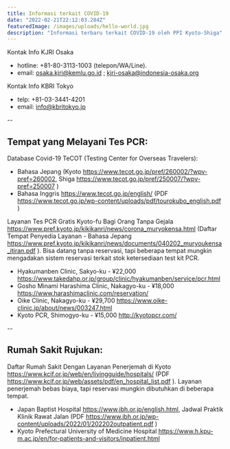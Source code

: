```yaml
---
title: Informasi terkait COVID-19
date: "2022-02-21T22:12:03.284Z"
featuredImage: /images/uploads/hello-world.jpg
description: "Informasi terbaru terkait COVID-19 oleh PPI Kyoto-Shiga"
---
```


Kontak Info KJRI Osaka 
- hotline: +81-80-3113-1003 (telepon/WA/Line).
- email: osaka.kjri@kemlu.go.id ; kjri-osaka@indonesia-osaka.org

Kontak Info KBRI Tokyo 
- telp: +81-03-3441-4201
- email:  info@kbritokyo.jp

--
## Tempat yang Melayani Tes PCR:

Database Covid-19 TeCOT (Testing Center for Overseas Travelers): 
- Bahasa Jepang (Kyoto https://www.tecot.go.jp/pref/260002/?wpv-pref=260002, Shiga https://www.tecot.go.jp/pref/250007/?wpv-pref=250007 ) 
- Bahasa Inggris https://www.tecot.go.jp/english/ (PDF https://www.tecot.go.jp/wp-content/uploads/pdf/tourokubo_english.pdf )

Layanan Tes PCR Gratis Kyoto-fu Bagi Orang Tanpa Gejala https://www.pref.kyoto.jp/kikikanri/news/corona_muryokensa.html 
(Daftar Tempat Penyedia Layanan - Bahasa Jepang https://www.pref.kyoto.jp/kikikanri/news/documents/040202_muryoukensa_itiran.pdf ). 
Bisa datang tanpa reservasi, tapi beberapa tempat mungkin mengadakan sistem reservasi terkait stok ketersediaan test kit PCR.

- Hyakumanben Clinic, Sakyo-ku - ¥22,000 https://www.takedahp.or.jp/group/clinic/hyakumanben/service/pcr.html 
- Gosho Minami Harashima Clinic, Nakagyo-ku - ¥18,000 https://www.harashimaclinic.com/reservation/ 
- Oike Clinic, Nakagyo-ku - ¥29,700 https://www.oike-clinic.jp/about/news/003247.html 
- Kyoto PCR, Shimogyo-ku - ¥15,000 http://kyotopcr.com/ 

--
## Rumah Sakit Rujukan:
Daftar Rumah Sakit Dengan Layanan Penerjemah di Kyoto https://www.kcif.or.jp/web/en/livingguide/hospitals/ (PDF https://www.kcif.or.jp/web/assets/pdf/en_hospital_list.pdf ). 
Layanan penerjemah bebas biaya, tapi reservasi mungkin dibutuhkan di beberapa tempat.
- Japan Baptist Hospital https://www.jbh.or.jp/english.html, Jadwal Praktik Klinik Rawat Jalan (PDF https://www.jbh.or.jp/wp-content/uploads/2022/01/202202outpatient.pdf )
- Kyoto Prefectural University of Medicine Hospital https://www.h.kpu-m.ac.jp/en/for-patients-and-visitors/inpatient.html 